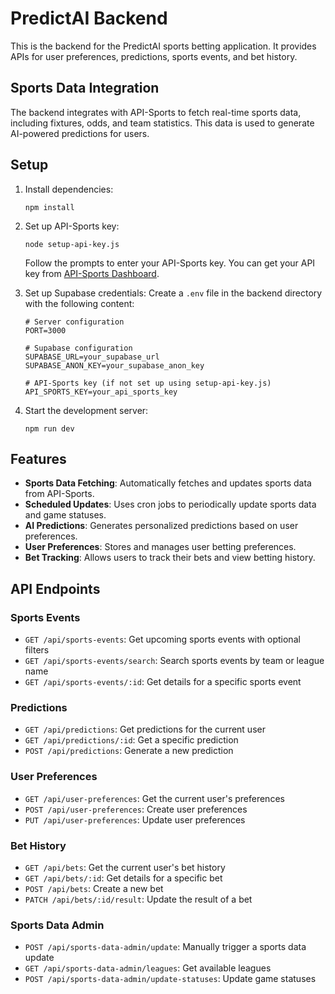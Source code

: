 # PredictAI Backend

This is the backend for the PredictAI sports betting application. It provides APIs for user preferences, predictions, sports events, and bet history.

## Sports Data Integration

The backend integrates with API-Sports to fetch real-time sports data, including fixtures, odds, and team statistics. This data is used to generate AI-powered predictions for users.

## Setup

1. Install dependencies:
   ```
   npm install
   ```

2. Set up API-Sports key:
   ```
   node setup-api-key.js
   ```
   Follow the prompts to enter your API-Sports key. You can get your API key from [API-Sports Dashboard](https://dashboard.api-football.com/profile?access).

3. Set up Supabase credentials:
   Create a `.env` file in the backend directory with the following content:
   ```
   # Server configuration
   PORT=3000

   # Supabase configuration
   SUPABASE_URL=your_supabase_url
   SUPABASE_ANON_KEY=your_supabase_anon_key

   # API-Sports key (if not set up using setup-api-key.js)
   API_SPORTS_KEY=your_api_sports_key
   ```

4. Start the development server:
   ```
   npm run dev
   ```

## Features

- **Sports Data Fetching**: Automatically fetches and updates sports data from API-Sports.
- **Scheduled Updates**: Uses cron jobs to periodically update sports data and game statuses.
- **AI Predictions**: Generates personalized predictions based on user preferences.
- **User Preferences**: Stores and manages user betting preferences.
- **Bet Tracking**: Allows users to track their bets and view betting history.

## API Endpoints

### Sports Events
- `GET /api/sports-events`: Get upcoming sports events with optional filters
- `GET /api/sports-events/search`: Search sports events by team or league name
- `GET /api/sports-events/:id`: Get details for a specific sports event

### Predictions
- `GET /api/predictions`: Get predictions for the current user
- `GET /api/predictions/:id`: Get a specific prediction
- `POST /api/predictions`: Generate a new prediction

### User Preferences
- `GET /api/user-preferences`: Get the current user's preferences
- `POST /api/user-preferences`: Create user preferences
- `PUT /api/user-preferences`: Update user preferences

### Bet History
- `GET /api/bets`: Get the current user's bet history
- `GET /api/bets/:id`: Get details for a specific bet
- `POST /api/bets`: Create a new bet
- `PATCH /api/bets/:id/result`: Update the result of a bet

### Sports Data Admin
- `POST /api/sports-data-admin/update`: Manually trigger a sports data update
- `GET /api/sports-data-admin/leagues`: Get available leagues
- `POST /api/sports-data-admin/update-statuses`: Update game statuses 
